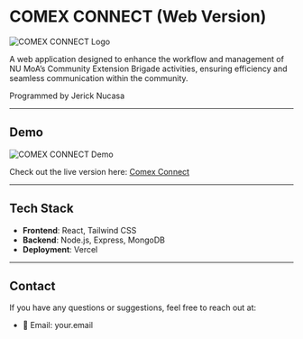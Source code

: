 # COMEX CONNECT (Web Version)

![COMEX CONNECT Logo](https://i.imgur.com/tTSwZZn.png) <!-- Add a relevant logo or image -->

A web application designed to enhance the workflow and management of NU MoA’s Community Extension Brigade activities, ensuring efficiency and seamless communication within the community.

Programmed by Jerick Nucasa

---

## Demo

![COMEX CONNECT Demo](https://i.imgur.com/Z4mJ4ZR.jpeg) <!-- Screenshot of the app -->

Check out the live version here: [Comex Connect](https://comexconnect.org)

---

## Tech Stack
- **Frontend**: React, Tailwind CSS
- **Backend**: Node.js, Express, MongoDB
- **Deployment**: Vercel

---

## Contact

If you have any questions or suggestions, feel free to reach out at:
- 📧 Email: your.email
